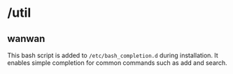 /util
=====

wanwan
------

This bash script is added to `/etc/bash_completion.d` during installation. It enables simple completion for common commands such as add and search.